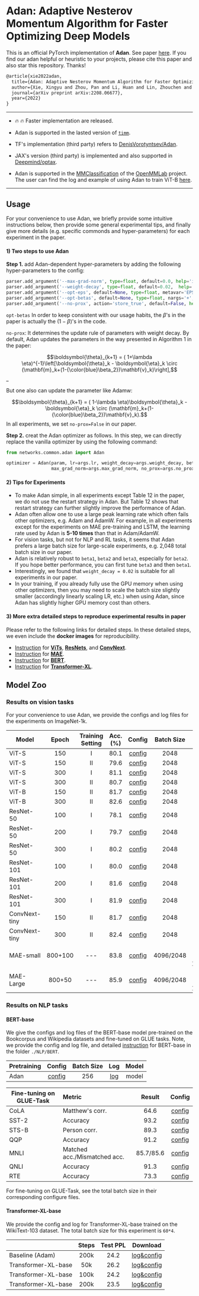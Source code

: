# Adan: Adaptive Nesterov Momentum Algorithm for Faster Optimizing Deep Models

This is an official PyTorch implementation of **Adan**. See paper [here](https://arxiv.org/abs/2208.06677). If you find our adan helpful or heuristic to your projects, please cite this paper and also star this repository. Thanks!




```tex
@article{xie2022adan,
  title={Adan: Adaptive Nesterov Momentum Algorithm for Faster Optimizing Deep Models},
  author={Xie, Xingyu and Zhou, Pan and Li, Huan and Lin, Zhouchen and Yan, Shuicheng},
  journal={arXiv preprint arXiv:2208.06677},
  year={2022}
}
```



---
+ :fire: :fire: Faster implementation are released. 

+ Adan is supported in the lasted version of [`timm`](https://github.com/rwightman/pytorch-image-models).
+ TF's implementation (third party) refers to [DenisVorotyntsev/Adan](https://github.com/DenisVorotyntsev/Adan).
+ JAX's version (third party) is implemented and also supported in [Deepmind/optax](https://github.com/deepmind/optax).
+ Adan is supported in the [MMClassification](https://github.com/open-mmlab/mmclassification/tree/dev-1.x) of the [OpenMMLab](https://openmmlab.com/) project. The user can find the log and example of using Adan to train ViT-B [here](https://github.com/open-mmlab/mmclassification/pull/1180).
---



## Usage

For your convenience to use Adan, we briefly provide some intuitive instructions below, then provide some general experimental tips, and finally give more details (e.g. specific commonds and hyper-parameters) for each experiment in the paper. 

#### 1) Two steps to use Adan

**Step 1.** add Adan-dependent hyper-parameters by adding the following hyper-parameters to the config:

```python
parser.add_argument('--max-grad-norm', type=float, default=0.0, help='if the l2 norm is large than this hyper-parameter, then we clip the gradient  (default: 0.0, no gradient clip)')
parser.add_argument('--weight-decay', type=float, default=0.02,  help='weight decay, similar one used in AdamW (default: 0.02)')
parser.add_argument('--opt-eps', default=None, type=float, metavar='EPSILON', help='optimizer epsilon to avoid the bad case where second-order moment is zero (default: None, use opt default 1e-8 in adan)')
parser.add_argument('--opt-betas', default=None, type=float, nargs='+', metavar='BETA', help='optimizer betas in Adan (default: None, use opt default [0.98, 0.92, 0.99] in Adan)')
parser.add_argument('--no-prox', action='store_true', default=False, help='whether perform weight decay like AdamW (default=False)')
```
`opt-betas` In order to keep consistent with our usage habits, the $\beta$'s in the paper is actually the $(1-\beta)$'s in the code.

`no-prox`: It determines the update rule of parameters with weight decay. By default, Adan updates the parameters in the way presented in Algorithm 1 in the paper:

  $$\boldsymbol{\theta}_{k+1} = ( 1+\lambda \eta)^{-1}\left[\boldsymbol{\theta}_k - \boldsymbol{\eta}_k \circ (\mathbf{m}_k+(1-{\color{blue}\beta_2})\mathbf{v}_k)\right],$$_

But one also can update the parameter like Adamw:

$$\boldsymbol{\theta}_{k+1} = ( 1-\lambda \eta)\boldsymbol{\theta}_k - \boldsymbol{\eta}_k \circ (\mathbf{m}_k+(1-{\color{blue}\beta_2})\mathbf{v}_k).$$
In all experiments, we set `no-prox=False` in our paper. 

**Step 2.** creat the Adan optimizer as follows. In this step, we can directly replace the vanilla optimizer by using the following command:

```python
from networks.common.adan import Adan

optimizer = Adan(param, lr=args.lr, weight_decay=args.weight_decay, betas=args.opt_betas, eps=args.opt_eps,
                 max_grad_norm=args.max_grad_norm, no_prox=args.no_prox)
```

#### 2) Tips for Experiments

- To make Adan simple, in all experiments except Table 12 in the paper, we do not use the restart strategy in Adan. But Table 12 shows that restart strategy can further slightly improve  the performance of Adan.
- Adan often allow one to use a large peak learning rate which often fails other optimizers, e.g. Adam and AdamW. For example, in all experiments except for the experiments on MAE pre-training and LSTM, the learning rate used by Adan is **5-10 times** than that in Adam/AdamW.
- For vision tasks, but not for NLP and RL tasks, it seems that Adan prefers a large batch size for large-scale experiments, e.g. 2,048 total batch size in our paper. 
- Adan is relatively robust to `beta1`, `beta2` and `beta3`, especially for `beta2`. If you hope better performance, you can first tune `beta3` and then `beta1`.  
- Interestingly, we found that `weight_decay = 0.02` is suitable for all experiments in our paper.
- In your training, if you already fully use the GPU memory when using other optimizers, then you may need to scale the batch size slightly smaller (accordingly linearly scaling LR, etc.) when using Adan, since Adan has slightly higher GPU memory cost than others.

#### 3) More extra detailed steps to reproduce experimental results in paper 

Please refer to the following links for detailed steps. In these detailed steps, we even include the **docker images** for reproducibility. 

- [Instruction](./CV/timm/) for **<u>ViTs</u>**, **<u>ResNets</u>**, and **<u>ConvNext</u>**.
- [Instruction](./CV/MAE/) for **<u>MAE</u>**.
- [Instruction](./NLP/BERT/) for **<u>BERT</u>**.
- [Instruction](./NLP/Transformer-XL/) for **<u>Transformer-XL</u>**.



## Model Zoo

### Results on vision tasks

For your convenience to use Adan, we provide the configs and log files for the experiments on ImageNet-1k.

| Model         |  Epoch  | Training Setting | Acc. (%) |                            Config                            |                            Batch Size                            |                           Download                           |
| ------------- | :-----: | :-----: | :------: | :----------------------------------------------------------: | :----------------------------------------------------------: | :----------------------------------------------------------: |
| ViT-S         |   150   |    I    |   80.1   | [config](./CV/timm/exp_results/ViT/small/args_vit-s_150-I.yaml) | 2048 | [log](./CV/timm/exp_results/ViT/small/summary_vit-s_150-I.csv)/model |
| ViT-S         |   150   |   II    |   79.6   | [config](./CV/timm/exp_results/ViT/small/args_vit-s_150.yaml) | 2048 |  [log](./CV/timm/exp_results/ViT/small/summary_vit-s_150.csv)/model  |
| ViT-S         |   300   |    I    |   81.1   | [config](./CV/timm/exp_results/ViT/small/args_vit-s_300-I.yaml) | 2048 | [log](./CV/timm/exp_results/ViT/small/summary_vit-s_300-I.csv)/model |
| ViT-S         |   300   |   II    |   80.7   | [config](./CV/timm/exp_results/ViT/small/args_vit-s_300.yaml) | 2048 | [log](./CV/timm/exp_results/ViT/small/summary_vit-s_300.csv)/model |
| ViT-B         |   150   |   II    |   81.7   | [config](./CV/timm/exp_results/ViT/base/args_vit-B_150.yaml) | 2048 | [log](./CV/timm/exp_results/ViT/base/summary_vit-B_150.csv)/model |
| ViT-B         |   300   |   II    |   82.6   | [config](./CV/timm/exp_results/ViT/base/args_vit-B_300_T.yaml) | 2048 | [log](./CV/timm/exp_results/ViT/base/summary_vit-B_300_T.csv)/model |
| ResNet-50     |   100   |    I    |   78.1   | [config](./CV/timm/exp_results/ResNet/Res50/args_res50_100.yaml) | 2048 | [log](./CV/timm/exp_results/ResNet/Res50/summary_res50_100.csv)/model |
| ResNet-50     |   200   |    I    |   79.7   |   [config](./CV/timm/exp_results/ResNet/Res50/args_res50_200.yaml)   |   2048   | [log](./CV/timm/exp_results/ResNet/Res50/summary_res50_200.csv)/model |
| ResNet-50     |   300   |    I    |   80.2   | [config](./CV/timm/exp_results/ResNet/Res50/args_res50_300.yaml) | 2048 | [log](./CV/timm/exp_results/ResNet/Res50/summary_res50_300.csv)/model |
| ResNet-101 | 100 | I | 80.0 | [config](./CV/timm/exp_results/ResNet/Res101/args_res101_100.yaml) | 2048 | [log](./CV/timm/exp_results/ResNet/Res101/summary_res101_100.csv)/model |
| ResNet-101 | 200 | I | 81.6 | [config](./CV/timm/exp_results/ResNet/Res101/args_res101_200.yaml) | 2048 | [log](./CV/timm/exp_results/ResNet/Res101/summary_res101_200.csv)/model |
| ResNet-101 | 300 | I | 81.9 | [config](./CV/timm/exp_results/ResNet/Res101/args_res101_300.yaml) | 2048 | [log](./CV/timm/exp_results/ResNet/Res101/summary_res101_300.csv)/model |
| ConvNext-tiny |   150   |   II    |   81.7   | [config](./CV/timm/exp_results/ConvNext/small/args_cvnext_150.yaml) | 2048 | [log](./CV/timm/exp_results/ConvNext/small/summary_cvnext_150.csv)//model |
| ConvNext-tiny |   300   |   II    |   82.4   | [config](./CV/timm/exp_results/ConvNext/small/args_cvnext_300.yaml) | 2048 | [log](./CV/timm/exp_results/ConvNext/small/summary_cvnext_300.csv)/model |
| MAE-small     | 800+100 |   ---   |   83.8   |                 [config](./CV/MAE/README.md)                 |                 4096/2048                 | [log-pretrain](./CV/MAE/exp_results/MAE/base/log_base_pretrain.txt)/[log-finetune](./CV/MAE/exp_results/MAE/base/log_base_ft.txt)/model |
| MAE-Large     | 800+50  |   ---   |   85.9   |                 [config](./CV/MAE/README.md)                 |                 4096/2048                 | [log-pretrain](./CV/MAE/exp_results/MAE/large/log_large_pretrain.txt)/[log-finetune](./CV/MAE/exp_results/MAE/large/log_large_ft.txt)/model |



### Results on NLP tasks

#### BERT-base

We give the configs and log files of the BERT-base model pre-trained on the Bookcorpus and Wikipedia datasets and fine-tuned on GLUE tasks. Note, we provide the config and log file, and detailed [instruction](./NLP/BERT/README.md) for BERT-base in the folder `./NLP/BERT`.




| Pretraining | Config  | Batch Size |  Log   | Model  |
| --------- | :--------: | :--------: | :--------: | :--------: |
| Adan      |  [config](./NLP/BERT/config/pretraining/bert-adan.yaml)  |  256  |   [log](./NLP/BERT/exp_results/pretrain/hydra_train-adan.log)   | model |


| Fine-tuning on GLUE-Task | Metric                       |  Result   |                         Config                          |
| -------------- | :--------------------------- | :-------: | :-----------------------------------------------------: |
| CoLA      | Matthew's corr.              |   64.6    | [config](./NLP/BERT/config/finetuning/cola-adan.yaml)  |
| SST-2     | Accuracy                     |   93.2    | [config](./NLP/BERT/config/finetuning/sst_2-adan.yaml) |
| STS-B     | Person corr.                 |   89.3    | [config](./NLP/BERT/config/finetuning/sts_b-adan.yaml) |
| QQP       | Accuracy                     |   91.2    |  [config](./NLP/BERT/config/finetuning/qqp-adan.yaml)  |
| MNLI      | Matched acc./Mismatched acc. | 85.7/85.6 | [config](./NLP/BERT/config/finetuning/mnli-adan.yaml)  |
| QNLI      | Accuracy                     |   91.3    |  [config](./NLP/BERT/config/finetuning/qnli-adan.yaml)  |
| RTE       | Accuracy                     |   73.3    |  [config](./NLP/BERT/config/finetuning/rte-adan.yaml)   |

For fine-tuning on GLUE-Task, see the total batch size in their corresponding configure files.



#### Transformer-XL-base 

We provide the config and log for Transformer-XL-base trained on the WikiText-103 dataset. The total batch size for this experiment is `60*4`.

|                     | Steps | Test PPL |                          Download                           |
| ------------------- | :---: | :------: | :---------------------------------------------------------: |
| Baseline (Adam)     | 200k  |   24.2   | [log&config](./NLP/Transformer-XL/exp_results/log-adam.txt) |
| Transformer-XL-base |  50k  |   26.2   | [log&config](./NLP/Transformer-XL/exp_results/log-50k.txt)  |
| Transformer-XL-base | 100k  |   24.2   | [log&config](./NLP/Transformer-XL/exp_results/log-100k.txt) |
| Transformer-XL-base | 200k  |   23.5   | [log&config](./NLP/Transformer-XL/exp_results/log-200k.txt) |

  

​	



